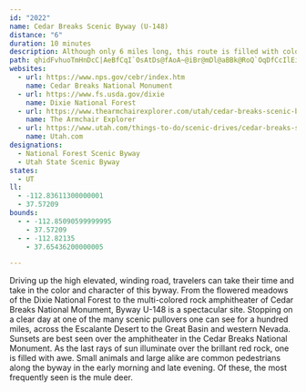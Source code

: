```yaml
---
id: "2022"
name: Cedar Breaks Scenic Byway (U-148)
distance: "6"
duration: 10 minutes
description: Although only 6 miles long, this route is filled with color, from the flowered meadows of the Dixie National Forest to the multi-colored rock amphitheatres of Cedar Breaks National Monument.
path: qhidFvhuoTmHnDcC|AeBfCqI`OsAtDs@fAoA~@iBr@mDl@aBBk@RoQ`OqDfCcIlEiAXyCb@sPfFiEt@}z@fGe[pBmENsAa@e@{@SwAn@ol@QgBcAyCgEmGkDwD_DsAwImBiEsBmBsDoBuMSiEKeFIaAc@eCyAwCu@{@cAm@wJaEkDqAu@Qm@D{BvAy@ZyA?iAUqEyBeB]}FGkAq@g@aBg@yF_AgF[mGm@eBq@[w@Oy@NqGlG{@|Aq@jBeCfK_AxAsApAqDfC_FfDqF`DoC\sAKoAc@iA{@q@mA[mAOkA?sKCuAQ}@yEaNeB{Du@sAyAaA_A_@sDIuKHsF]uIp@_ASyAy@cBq@a@Gk@L}EdCwYQc@Dk@ZU\[p@wAtF_A~Ag@ZeA^m@B_Hy@}@LUJ}DbFyBxB
websites:
  - url: https://www.nps.gov/cebr/index.htm
    name: Cedar Breaks National Monument
  - url: https://www.fs.usda.gov/dixie
    name: Dixie National Forest
  - url: https://www.thearmchairexplorer.com/utah/cedar-breaks-scenic-byway.php
    name: The Armchair Explorer
  - url: https://www.utah.com/things-to-do/scenic-drives/cedar-breaks-scenic-drive/
    name: Utah.com
designations:
  - National Forest Scenic Byway
  - Utah State Scenic Byway
states:
  - UT
ll:
  - -112.83611300000001
  - 37.57209
bounds:
  - - -112.85090599999995
    - 37.57209
  - - -112.82135
    - 37.65436200000005

---
```


Driving up the high elevated, winding road, travelers can take their time and take in the color and character of this byway. From the flowered meadows of the Dixie National Forest to the multi-colored rock amphitheater of Cedar Breaks National Monument, Byway U-148 is a spectacular site. Stopping on a clear day at one of the many scenic pullovers one can see for a hundred miles, across the Escalante Desert to the Great Basin and western Nevada. Sunsets are best seen over the amphitheater in the Cedar Breaks National Monument. As the last rays of sun illuminate over the brillant red rock, one is filled with awe. Small animals and large alike are common pedestrians along the byway in the early morning and late evening. Of these, the most frequently seen is the mule deer.
